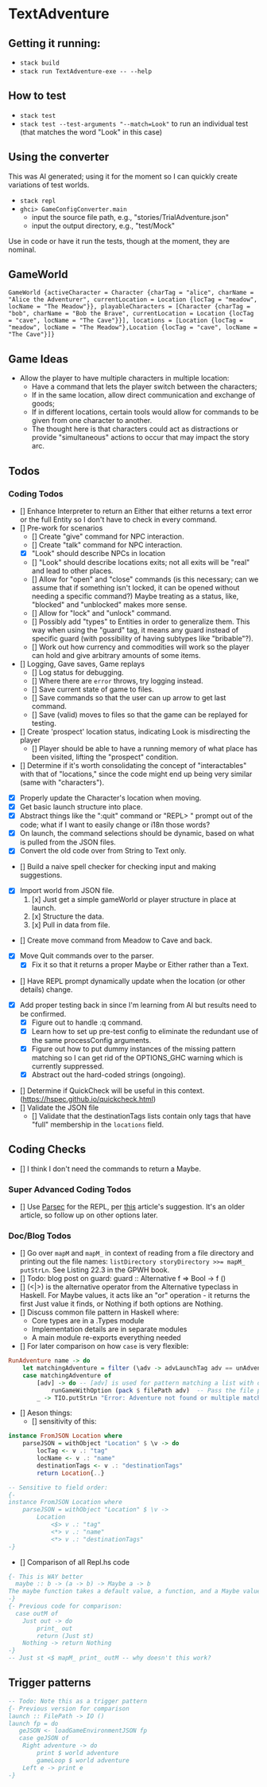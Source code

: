 # TextAdventure

## Getting it running:

- `stack build`
- `stack run TextAdventure-exe -- --help`

## How to test

- `stack test`
- `stack test --test-arguments "--match=Look"` to run an individual test (that matches the word "Look" in this case)

## Using the converter

This was AI generated; using it for the moment so I can quickly create variations of test worlds.

- `stack repl`
- `ghci> GameConfigConverter.main`
  - input the source file path, e.g., "stories/TrialAdventure.json"
  - input the output directory, e.g., "test/Mock"

Use in code or have it run the tests, though at the moment, they are nominal.

## GameWorld

```
GameWorld {activeCharacter = Character {charTag = "alice", charName = "Alice the Adventurer", currentLocation = Location {locTag = "meadow", locName = "The Meadow"}}, playableCharacters = [Character {charTag = "bob", charName = "Bob the Brave", currentLocation = Location {locTag = "cave", locName = "The Cave"}}], locations = [Location {locTag = "meadow", locName = "The Meadow"},Location {locTag = "cave", locName = "The Cave"}]}
```

## Game Ideas

- Allow the player to have multiple characters in multiple location:
  - Have a command that lets the player switch between the characters;
  - If in the same location, allow direct communication and exchange of goods;
  - If in different locations, certain tools would allow for commands to be given from one character to another.
  - The thought here is that characters could act as distractions or provide "simultaneous" actions to occur that may impact the story arc.

## Todos

### Coding Todos
- [] Enhance Interpreter to return an Either that either returns a text error or the full Entity so I don't have to check in every command.
- [] Pre-work for scenarios
  - [] Create "give" command for NPC interaction.
  - [] Create "talk" command for NPC interaction.
  - [x] "Look" should describe NPCs in location
  - [] "Look" should describe locations exits; not all exits will be "real" and lead to other places.
  - [] Allow for "open" and "close" commands (is this necessary; can we assume that if something isn't locked, it can be opened without needing a specific command?) Maybe treating as a status, like, "blocked" and "unblocked" makes more sense.
  - [] Allow for "lock" and "unlock" command.
  - [] Possibly add "types" to Entities in order to generalize them. This way when using the "guard" tag, it means any guard instead of specific guard (with possibility of having subtypes like "bribable"?).
  - [] Work out how currency and commodities will work so the player can hold and give arbitrary amounts of some items.
- [] Logging, Gave saves, Game replays
  - [] Log status for debugging.
  - [] Where there are `error` throws, try logging instead.
  - [] Save current state of game to files.
  - [] Save commands so that the user can up arrow to get last command.
  - [] Save (valid) moves to files so that the game can be replayed for testing.
- [] Create 'prospect' location status, indicating Look is misdirecting the player
  - [] Player should be able to have a running memory of what place has been visited, lifting the "prospect" condition.
- [] Determine if it's worth consolidating the concept of "interactables" with that of "locations," since the code might end up being very similar (same with "characters").
- [x] Properly update the Character's location when moving.
- [x] Get basic launch structure into place.
- [x] Abstract things like the ":quit" command or "REPL> " prompt out of the code; what if I want to easily change or i18n those words?
- [x] On launch, the command selections should be dynamic, based on what is pulled from the JSON files.
- [x] Convert the old code over from String to Text only.
- [] Build a naive spell checker for checking input and making suggestions.
- [x] Import world from JSON file.
  1. [x] Just get a simple gameWorld or player structure in place at launch.
  2. [x] Structure the data.
  3. [x] Pull in data from file.
- [] Create move command from Meadow to Cave and back.
- [x] Move Quit commands over to the parser.
  - [x] Fix it so that it returns a proper Maybe or Either rather than a Text.
- [] Have REPL prompt dynamically update when the location (or other details) change.
- [x] Add proper testing back in since I'm learning from AI but results need to be confirmed.
  - [x] Figure out to handle :q command.
  - [x] Learn how to set up pre-test config to eliminate the redundant use of the same processConfig arguments.
  - [x] Figure out how to put dummy instances of the missing pattern matching so I can get rid of the OPTIONS_GHC warning which is currently suppressed.
  - [x] Abstract out the hard-coded strings (ongoing).
- [] Determine if QuickCheck will be useful in this context. (https://hspec.github.io/quickcheck.html)
- [] Validate the JSON file
  - [] Validate that the destinationTags lists contain only tags that have "full" membership in the `locations` field.

## Coding Checks

- [] I think I don't need the commands to return a Maybe.

### Super Advanced Coding Todos

- [] Use [Parsec](https://hackage.haskell.org/package/parsec) for the REPL, per [this](https://blogg.bekk.no/creating-a-repl-in-haskell-efcdef1deec2) article's suggestion. It's an older article, so follow up on other options later.

### Doc/Blog Todos

- [] Go over `mapM` and `mapM_` in context of reading from a file directory and printing out the file names: `listDirectory storyDirectory >>= mapM_ putStrLn`. See Listing 22.3 in the GPWH book.
- []  Todo: blog post on guard: guard :: Alternative f => Bool -> f ()
- [] (<|>) is the alternative operator from the Alternative typeclass in Haskell. For Maybe values, it acts like an "or" operation - it returns the first Just value it finds, or Nothing if both options are Nothing.
- [] Discuss common file pattern in Haskell where:
  - Core types are in a .Types module
  - Implementation details are in separate modules
  - A main module re-exports everything needed
- [] For later comparison on how `case` is very flexible:
```haskell
RunAdventure name -> do
    let matchingAdventure = filter (\adv -> advLaunchTag adv == unAdventureName name) adventures
    case matchingAdventure of
        [adv] -> do -- [adv] is used for pattern matching a list with one element only
            runGameWithOption (pack $ filePath adv)  -- Pass the file path instead of the launch tag
        _ -> TIO.putStrLn "Error: Adventure not found or multiple matches found"
```
- [] Aeson things:
  - [] sensitivity of this:
```haskell
instance FromJSON Location where
    parseJSON = withObject "Location" $ \v -> do
        locTag <- v .: "tag"
        locName <- v .: "name"
        destinationTags <- v .: "destinationTags"
        return Location{..}

-- Sensitive to field order:
{-
instance FromJSON Location where
    parseJSON = withObject "Location" $ \v ->
        Location
            <$> v .: "tag"
            <*> v .: "name"
            <*> v .: "destinationTags"
-}
```

- [] Comparison of all Repl.hs code

``` haskell
{- This is WAY better
  maybe :: b -> (a -> b) -> Maybe a -> b
The maybe function takes a default value, a function, and a Maybe value. If the Maybe value is Nothing, the function returns the default value. Otherwise, it applies the function to the value inside the Just and returns the result.
-}
{- Previous code for comparison:
  case outM of
    Just out -> do
        print_ out
        return (Just st)
    Nothing -> return Nothing
-}
-- Just st <$ mapM_ print_ outM -- why doesn't this work?
```

## Trigger patterns

```haskell
-- Todo: Note this as a trigger pattern
{- Previous version for comparison
launch :: FilePath -> IO ()
launch fp = do
   geJSON <- loadGameEnvironmentJSON fp
   case geJSON of
    Right adventure -> do
        print $ world adventure
        gameLoop $ world adventure
    Left e -> print e
-}
```

